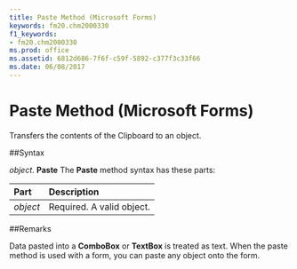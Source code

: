 ```yaml
---
title: Paste Method (Microsoft Forms)
keywords: fm20.chm2000330
f1_keywords:
- fm20.chm2000330
ms.prod: office
ms.assetid: 6812d686-7f6f-c59f-5892-c377f3c33f66
ms.date: 06/08/2017
---
```



# Paste Method (Microsoft Forms)



Transfers the contents of the Clipboard to an object.

##Syntax

_object_. **Paste**
The  **Paste** method syntax has these parts:


|**Part**|**Description**|
|:-----|:-----|
| _object_|Required. A valid object.|

##Remarks

Data pasted into a  **ComboBox** or **TextBox** is treated as text.
When the paste method is used with a form, you can paste any object onto the form.

